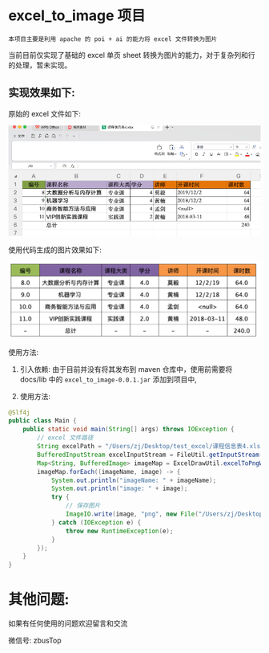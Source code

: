 # excel_to_image 项目
    本项目主要是利用 apache 的 poi + ai 的能力将 excel 文件转换为图片

当前目前仅实现了基础的 excel 单页 sheet 转换为图片的能力，对于复杂列和行的处理，暂未实现。

## 实现效果如下: 

原始的 excel 文件如下:

![原始 excel 文件](./docs/images/origin_excel.png)

使用代码生成的图片效果如下: 

![生成效果](./docs/images/origin_excel_to_result.png)

使用方法:

1. 引入依赖:
 由于目前并没有将其发布到 maven 仓库中，使用前需要将 docs/lib 中的 `excel_to_image-0.0.1.jar` 添加到项目中,

2. 使用方法: 

```java
@Slf4j
public class Main {
    public static void main(String[] args) throws IOException {
        // excel 文件路径
        String excelPath = "/Users/zj/Desktop/test_excel/课程信息表4.xlsx";
        BufferedInputStream excelInputStream = FileUtil.getInputStream(excelPath);
        Map<String, BufferedImage> imageMap = ExcelDrawUtil.excelToPngWithColor(excelInputStream, FileTypeEnum.XLSX);
        imageMap.forEach((imageName, image) -> {
            System.out.println("imageName: " + imageName);
            System.out.println("image: " + image);
            try {
                // 保存图片
                ImageIO.write(image, "png", new File("/Users/zj/Desktop/test_excel/image/" + imageName));
            } catch (IOException e) {
                throw new RuntimeException(e);
            }
        });
    }
}

```
# 其他问题:
如果有任何使用的问题欢迎留言和交流

微信号: zbusTop

